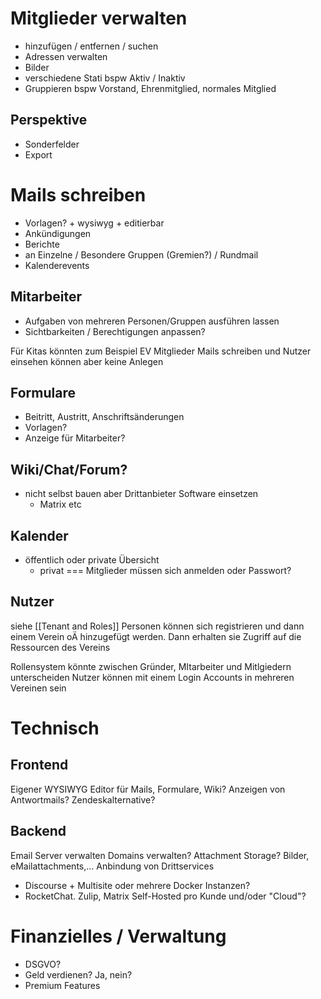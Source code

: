 # Mitglieder verwalten
- hinzufügen / entfernen / suchen
- Adressen verwalten
- Bilder 
- verschiedene Stati bspw Aktiv / Inaktiv
- Gruppieren bspw Vorstand, Ehrenmitglied, normales Mitglied
## Perspektive
- Sonderfelder
- Export
# Mails schreiben
- Vorlagen? + wysiwyg + editierbar
- Ankündigungen
- Berichte
- an Einzelne / Besondere Gruppen (Gremien?) / Rundmail
- Kalenderevents
## Mitarbeiter
- Aufgaben von mehreren Personen/Gruppen ausführen lassen
- Sichtbarkeiten / Berechtigungen anpassen?

Für Kitas könnten zum Beispiel EV Mitglieder Mails schreiben und Nutzer einsehen können aber keine Anlegen
## Formulare
- Beitritt, Austritt, Anschriftsänderungen
- Vorlagen?
- Anzeige für Mitarbeiter?
## Wiki/Chat/Forum?
- nicht selbst bauen aber Drittanbieter Software einsetzen
  - Matrix etc
## Kalender
- öffentlich oder private Übersicht
	- privat === Mitglieder müssen sich anmelden oder Passwort?
## Nutzer
siehe [[Tenant and Roles]]
Personen können sich registrieren und dann einem Verein oÄ hinzugefügt werden.
Dann erhalten sie Zugriff auf die Ressourcen des Vereins

Rollensystem könnte zwischen Gründer, MItarbeiter und Mitlgiedern unterscheiden
Nutzer können mit einem Login Accounts in mehreren Vereinen sein

# Technisch
## Frontend
Eigener WYSIWYG Editor für Mails, Formulare, Wiki?
Anzeigen von Antwortmails? Zendeskalternative?

## Backend
Email Server verwalten
Domains verwalten?
Attachment Storage? Bilder, eMailattachments,...
Anbindung von Drittservices
- Discourse + Multisite oder mehrere Docker Instanzen?
- RocketChat. Zulip, Matrix
Self-Hosted pro Kunde und/oder "Cloud"?
# Finanzielles / Verwaltung
- DSGVO?
- Geld verdienen? Ja, nein?
- Premium Features